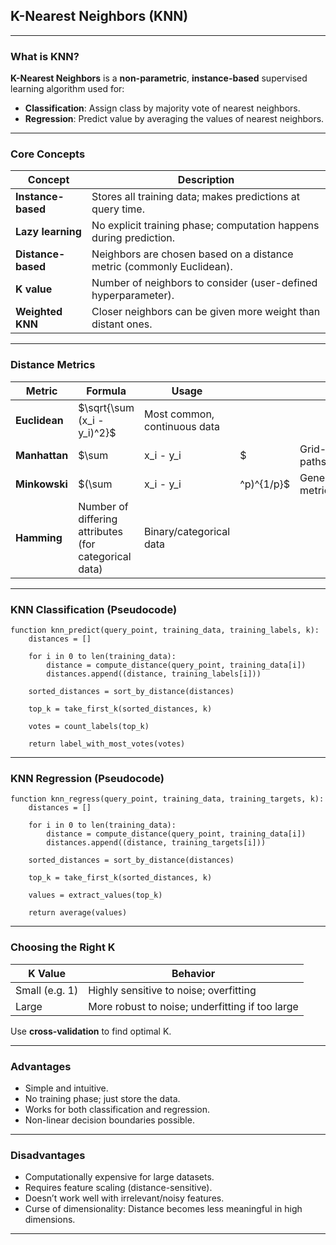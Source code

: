 ## **K-Nearest Neighbors (KNN)**

---

### **What is KNN?**

**K-Nearest Neighbors** is a **non-parametric**, **instance-based** supervised learning algorithm used for:

* **Classification**: Assign class by majority vote of nearest neighbors.
* **Regression**: Predict value by averaging the values of nearest neighbors.

---

### **Core Concepts**

| Concept            | Description                                                           |
| ------------------ | --------------------------------------------------------------------- |
| **Instance-based** | Stores all training data; makes predictions at query time.            |
| **Lazy learning**  | No explicit training phase; computation happens during prediction.    |
| **Distance-based** | Neighbors are chosen based on a distance metric (commonly Euclidean). |
| **K value**        | Number of neighbors to consider (user-defined hyperparameter).        |
| **Weighted KNN**   | Closer neighbors can be given more weight than distant ones.          |

---

### **Distance Metrics**

| Metric        | Formula                                               | Usage                        |             |                    |
| ------------- | ----------------------------------------------------- | ---------------------------- | ----------- | ------------------ |
| **Euclidean** | \$\sqrt{\sum (x\_i - y\_i)^2}\$                       | Most common, continuous data |             |                    |
| **Manhattan** | \$\sum                                                | x\_i - y\_i                  | \$          | Grid-based paths   |
| **Minkowski** | \$(\sum                                               | x\_i - y\_i                  | ^p)^{1/p}\$ | Generalized metric |
| **Hamming**   | Number of differing attributes (for categorical data) | Binary/categorical data      |             |                    |

---

### **KNN Classification (Pseudocode)**

```pseudocode
function knn_predict(query_point, training_data, training_labels, k):
    distances = []

    for i in 0 to len(training_data):
        distance = compute_distance(query_point, training_data[i])
        distances.append((distance, training_labels[i]))

    sorted_distances = sort_by_distance(distances)

    top_k = take_first_k(sorted_distances, k)

    votes = count_labels(top_k)

    return label_with_most_votes(votes)
```

---

### **KNN Regression (Pseudocode)**

```pseudocode
function knn_regress(query_point, training_data, training_targets, k):
    distances = []

    for i in 0 to len(training_data):
        distance = compute_distance(query_point, training_data[i])
        distances.append((distance, training_targets[i]))

    sorted_distances = sort_by_distance(distances)

    top_k = take_first_k(sorted_distances, k)

    values = extract_values(top_k)

    return average(values)
```

---

### **Choosing the Right K**

| K Value        | Behavior                                        |
| -------------- | ----------------------------------------------- |
| Small (e.g. 1) | Highly sensitive to noise; overfitting          |
| Large          | More robust to noise; underfitting if too large |

Use **cross-validation** to find optimal K.

---

### **Advantages**

* Simple and intuitive.
* No training phase; just store the data.
* Works for both classification and regression.
* Non-linear decision boundaries possible.

---

### **Disadvantages**

* Computationally expensive for large datasets.
* Requires feature scaling (distance-sensitive).
* Doesn’t work well with irrelevant/noisy features.
* Curse of dimensionality: Distance becomes less meaningful in high dimensions.

---
